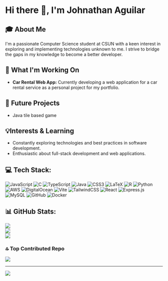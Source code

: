# Hi there 👋, I'm Johnathan Aguilar

## 🎓 About Me
I'm a passionate Computer Science student at CSUN with a keen interest in exploring and implementing technologies unknown to me. I strive to bridge the gaps in my knowledge to become a better developer.

## 🔧 What I'm Working On
- **Car Rental Web App:** Currently developing a web application for a car rental service as a personal project for my portfolio.

## 📅 Future Projects
- Java tile based game
  
## 💡Interests & Learning
- Constantly exploring technologies and best practices in software development.
- Enthusiastic about full-stack development and web applications.

## 💻 Tech Stack:
![JavaScript](https://img.shields.io/badge/javascript-%23323330.svg?style=for-the-badge&logo=javascript&logoColor=%23F7DF1E) ![C](https://img.shields.io/badge/c-%2300599C.svg?style=for-the-badge&logo=c&logoColor=white) ![TypeScript](https://img.shields.io/badge/typescript-%23007ACC.svg?style=for-the-badge&logo=typescript&logoColor=white) ![Java](https://img.shields.io/badge/java-%23ED8B00.svg?style=for-the-badge&logo=openjdk&logoColor=white) ![CSS3](https://img.shields.io/badge/css3-%231572B6.svg?style=for-the-badge&logo=css3&logoColor=white) ![LaTeX](https://img.shields.io/badge/latex-%23008080.svg?style=for-the-badge&logo=latex&logoColor=white) ![R](https://img.shields.io/badge/r-%23276DC3.svg?style=for-the-badge&logo=r&logoColor=white) ![Python](https://img.shields.io/badge/python-3670A0?style=for-the-badge&logo=python&logoColor=ffdd54) ![AWS](https://img.shields.io/badge/AWS-%23FF9900.svg?style=for-the-badge&logo=amazon-aws&logoColor=white) ![DigitalOcean](https://img.shields.io/badge/DigitalOcean-%230167ff.svg?style=for-the-badge&logo=digitalOcean&logoColor=white) ![Vite](https://img.shields.io/badge/vite-%23646CFF.svg?style=for-the-badge&logo=vite&logoColor=white) ![TailwindCSS](https://img.shields.io/badge/tailwindcss-%2338B2AC.svg?style=for-the-badge&logo=tailwind-css&logoColor=white) ![React](https://img.shields.io/badge/react-%2320232a.svg?style=for-the-badge&logo=react&logoColor=%2361DAFB) ![Express.js](https://img.shields.io/badge/express.js-%23404d59.svg?style=for-the-badge&logo=express&logoColor=%2361DAFB) ![MySQL](https://img.shields.io/badge/mysql-4479A1.svg?style=for-the-badge&logo=mysql&logoColor=white) ![GitHub](https://img.shields.io/badge/github-%23121011.svg?style=for-the-badge&logo=github&logoColor=white) ![Docker](https://img.shields.io/badge/docker-%230db7ed.svg?style=for-the-badge&logo=docker&logoColor=white)
## 📊 GitHub Stats:
![](https://github-readme-stats.vercel.app/api?username=JohnathanAguilar01&theme=dark&hide_border=false&include_all_commits=false&count_private=true)<br/>
![](https://nirzak-streak-stats.vercel.app/?user=JohnathanAguilar01&theme=dark&hide_border=false)<br/>
![](https://github-readme-stats.vercel.app/api/top-langs/?username=JohnathanAguilar01&theme=dark&hide_border=false&include_all_commits=false&count_private=true&layout=compact)

### 🔝 Top Contributed Repo
![](https://github-contributor-stats.vercel.app/api?username=JohnathanAguilar01&limit=5&theme=dark&combine_all_yearly_contributions=true)

---
[![](https://visitcount.itsvg.in/api?id=JohnathanAguilar01&icon=0&color=1)](https://visitcount.itsvg.in)

<!-- Proudly created with GPRM ( https://gprm.itsvg.in ) -->
